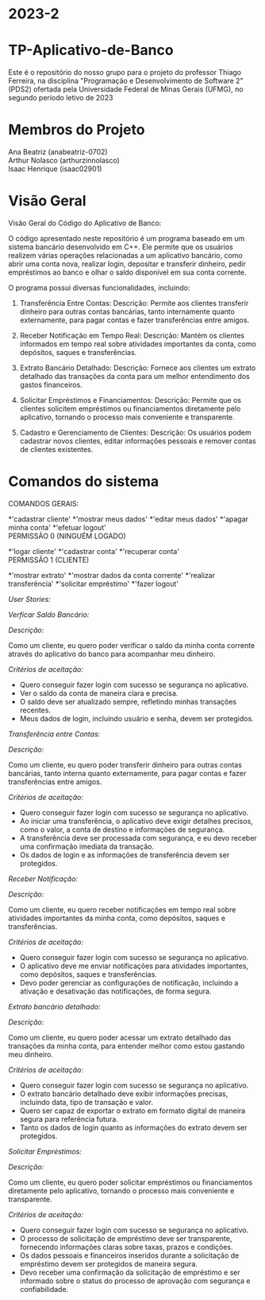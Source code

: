 # 2023-2 
# TP-Aplicativo-de-Banco

Este é o repositório do nosso grupo para o projeto do professor Thiago Ferreira, na disciplina "Programação e Desenvolvimento de Software 2" (PDS2) ofertada pela Universidade Federal de Minas Gerais (UFMG), no segundo período letivo de 2023

# Membros do Projeto

Ana Beatriz (anabeatriz-0702) <br />
Arthur Nolasco (arthurzinnolasco) <br />
Isaac Henrique (isaac02901) <br />

# Visão Geral
Visão Geral do Código do Aplicativo de Banco:

O código apresentado neste repositório é um programa baseado em um sistema bancário desenvolvido em C++. Ele permite que os usuários realizem várias operações relacionadas a um aplicativo bancário, como abrir uma conta nova, realizar login, depositar e transferir dinheiro, pedir empréstimos ao banco e olhar o saldo disponível em sua conta corrente.
 
O programa possui diversas funcionalidades, incluindo:

1. Transferência Entre Contas:
Descrição:
Permite aos clientes transferir dinheiro para outras contas bancárias, tanto internamente quanto externamente, para pagar contas e fazer transferências entre amigos.

2. Receber Notificação em Tempo Real:
Descrição:
Mantém os clientes informados em tempo real sobre atividades importantes da conta, como depósitos, saques e transferências.

3. Extrato Bancário Detalhado:
Descrição:
Fornece aos clientes um extrato detalhado das transações da conta para um melhor entendimento dos gastos financeiros.

4. Solicitar Empréstimos e Financiamentos:
Descrição:
Permite que os clientes solicitem empréstimos ou financiamentos diretamente pelo aplicativo, tornando o processo mais conveniente e transparente.

5. Cadastro e Gerenciamento de Clientes:
Descrição:
Os usuários podem cadastrar novos clientes, editar informações pessoais e remover contas de clientes existentes.

# Comandos do sistema
COMANDOS GERAIS:

*'cadastrar cliente'
*'mostrar meus dados'
*'editar meus dados'
*'apagar minha conta'
*'efetuar logout'
<br />
PERMISSÃO 0 (NINGUÉM LOGADO)
<br />

*'logar cliente'
*'cadastrar conta'
*'recuperar conta'
<br />
PERMISSÃO 1 (CLIENTE)
<br />

*'mostrar extrato'
*'mostrar dados da conta corrente'
*'realizar transferência'
*'solicitar empréstimo'
*'fazer logout'

*User Stories:* 

_Verficar Saldo Bancário:_

*Descrição:* 

Como um cliente, eu quero poder verificar o saldo da minha conta corrente através do aplicativo do banco para acompanhar meu dinheiro.

*Critérios de aceitação:* 
- Quero conseguir fazer login com sucesso se segurança no aplicativo.
- Ver o saldo da conta de maneira clara e precisa.
- O saldo deve ser atualizado sempre, refletindo minhas transações recentes.
- Meus dados de login, incluindo usuário e senha, devem ser protegidos.


_Transferência entre Contas:_

*Descrição:*

Como um cliente, eu quero poder transferir dinheiro para outras contas bancárias, tanto interna quanto externamente, para pagar contas e fazer transferências entre amigos.

*Critérios de aceitação:*
- Quero conseguir fazer login com sucesso se segurança no aplicativo.
- Ao iniciar uma transferência, o aplicativo deve exigir detalhes precisos, como o valor, a conta de destino e informações de segurança.
- A transferência deve ser processada com segurança, e eu devo receber uma confirmação imediata da transação.
- Os dados de login e as informações de transferência devem ser protegidos. 


_Receber Notificação:_

*Descrição:* 

Como um cliente, eu quero receber notificações em tempo real sobre atividades importantes da minha conta, como depósitos, saques e transferências.

*Critérios de aceitação:* 
- Quero conseguir fazer login com sucesso se segurança no aplicativo.
- O aplicativo deve me enviar notificações para atividades importantes, como depósitos, saques e transferências. 
- Devo poder gerenciar as configurações de notificação, incluindo a ativação e desativação das notificações, de forma segura.


_Extrato bancário detalhado:_

*Descrição:* 

Como um cliente, eu quero poder acessar um extrato detalhado das transações da minha conta, para entender melhor como estou gastando meu dinheiro.

*Critérios de aceitação:*
- Quero conseguir fazer login com sucesso se segurança no aplicativo.
- O extrato bancário detalhado deve exibir informações precisas, incluindo data, tipo de transação e valor.
- Quero ser capaz de exportar o extrato em formato digital de maneira segura para referência futura.
- Tanto os dados de login quanto as informações do extrato devem ser protegidos.


_Solicitar Empréstimos:_

*Descrição:*

Como um cliente, eu quero poder solicitar empréstimos ou financiamentos diretamente pelo aplicativo, tornando o processo mais conveniente e transparente.

*Critérios de aceitação:*
- Quero conseguir fazer login com sucesso se segurança no aplicativo.
- O processo de solicitação de empréstimo deve ser transparente, fornecendo informações claras sobre taxas, prazos e condições.
- Os dados pessoais e financeiros inseridos durante a solicitação de empréstimo devem ser protegidos de maneira segura.
- Devo receber uma confirmação da solicitação de empréstimo e ser informado sobre o status do processo de aprovação com segurança e confiabilidade.






